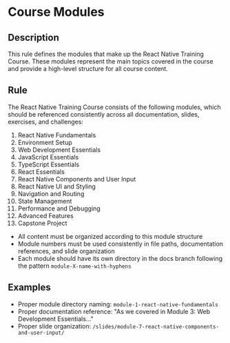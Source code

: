# Course Modules

## Description
This rule defines the modules that make up the React Native Training Course. These modules represent the main topics covered in the course and provide a high-level structure for all course content.

## Rule
The React Native Training Course consists of the following modules, which should be referenced consistently across all documentation, slides, exercises, and challenges:

1. React Native Fundamentals
2. Environment Setup
3. Web Development Essentials
4. JavaScript Essentials
5. TypeScript Essentials
6. React Essentials
7. React Native Components and User Input
8. React Native UI and Styling
9. Navigation and Routing
10. State Management
11. Performance and Debugging
12. Advanced Features
13. Capstone Project

- All content must be organized according to this module structure
- Module numbers must be used consistently in file paths, documentation references, and slide organization
- Each module should have its own directory in the docs branch following the pattern `module-X-name-with-hyphens`

## Examples
- Proper module directory naming: `module-1-react-native-fundamentals`
- Proper documentation reference: "As we covered in Module 3: Web Development Essentials..."
- Proper slide organization: `/slides/module-7-react-native-components-and-user-input/` 